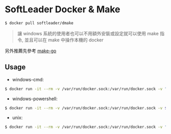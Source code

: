 # SoftLeader Docker & Make

```sh
$ docker pull softleader/dmake
```

> 讓 windows 系統的使用者也可以不用額外安裝或設定就可以使用 make 指令, 並且可以在 make 中操作本機的 docker

另外推薦先參考 [make-go](https://github.com/softleader/make-go)

## Usage

- windows-cmd:

```sh
$ docker run -it --rm -v /var/run/docker.sock:/var/run/docker.sock -v "%cd%":/data softleader/dmake <target>
```

- windows-powershell:

```sh
$ docker run -it --rm -v /var/run/docker.sock:/var/run/docker.sock -v ${pwd}:/data softleader/dmake <target>
```

- unix:

```sh
$ docker run -it --rm -v /var/run/docker.sock:/var/run/docker.sock -v "$(pwd)":/data softleader/dmake <target>
```
